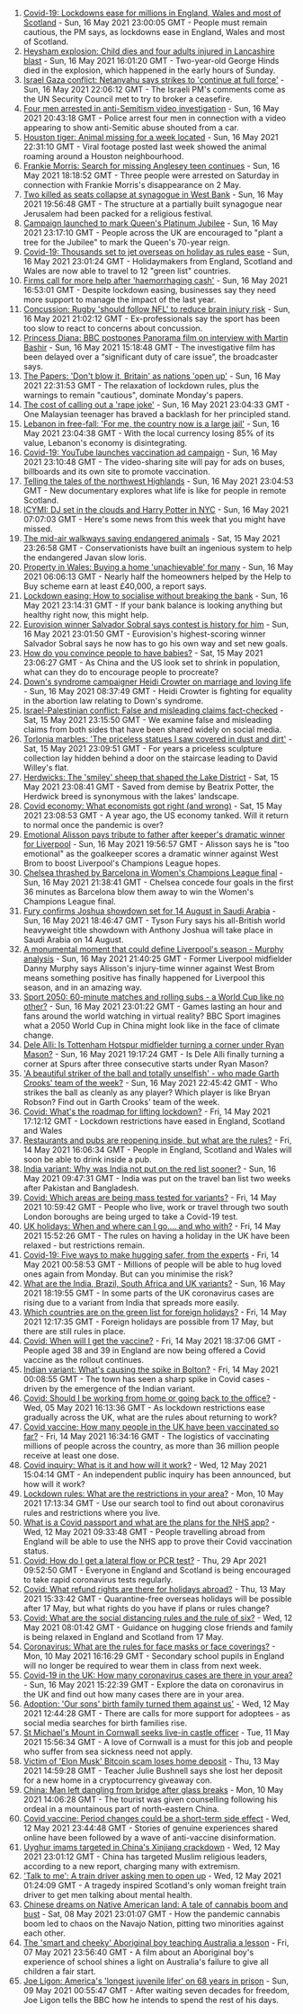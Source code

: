 1. [Covid-19: Lockdowns ease for millions in England, Wales and most of Scotland](https://www.bbc.co.uk/news/uk-57136140) - Sun, 16 May 2021 23:00:05 GMT - People must remain cautious, the PM says, as lockdowns ease in England, Wales and most of Scotland.
2. [Heysham explosion: Child dies and four adults injured in Lancashire blast](https://www.bbc.co.uk/news/uk-england-lancashire-57132505) - Sun, 16 May 2021 16:01:20 GMT - Two-year-old George Hinds died in the explosion, which happened in the early hours of Sunday.
3. [Israel Gaza conflict: Netanyahu says strikes to 'continue at full force'](https://www.bbc.co.uk/news/world-middle-east-57131272) - Sun, 16 May 2021 22:06:12 GMT - The Israeli PM's comments come as the UN Security Council met to try to broker a ceasefire.
4. [Four men arrested in anti-Semitism video investigation](https://www.bbc.co.uk/news/uk-57137151) - Sun, 16 May 2021 20:43:18 GMT - Police arrest four men in connection with a video appearing to show anti-Semitic abuse shouted from a car.
5. [Houston tiger: Animal missing for a week located](https://www.bbc.co.uk/news/world-us-canada-57138989) - Sun, 16 May 2021 22:31:10 GMT - Viral footage posted last week showed the animal roaming around a Houston neighbourhood.
6. [Frankie Morris: Search for missing Anglesey teen continues](https://www.bbc.co.uk/news/uk-wales-57136812) - Sun, 16 May 2021 18:18:52 GMT - Three people were arrested on Saturday in connection with Frankie Morris's disappearance on 2 May.
7. [Two killed as seats collapse at synagogue in West Bank](https://www.bbc.co.uk/news/world-middle-east-57138151) - Sun, 16 May 2021 19:56:48 GMT - The structure at a partially built synagogue near Jerusalem had been packed for a religious festival.
8. [Campaign launched to mark Queen's Platinum Jubilee](https://www.bbc.co.uk/news/uk-57137057) - Sun, 16 May 2021 23:17:10 GMT - People across the UK are encouraged to "plant a tree for the Jubilee" to mark the Queen's 70-year reign.
9. [Covid-19: Thousands set to jet overseas on holiday as rules ease](https://www.bbc.co.uk/news/business-57138371) - Sun, 16 May 2021 23:01:24 GMT - Holidaymakers from England, Scotland and Wales are now able to travel to 12 "green list" countries.
10. [Firms call for more help after 'haemorrhaging cash'](https://www.bbc.co.uk/news/business-57133899) - Sun, 16 May 2021 16:53:01 GMT - Despite lockdown easing, businesses say they need more support to manage the impact of the last year.
11. [Concussion: Rugby 'should follow NFL' to reduce brain injury risk](https://www.bbc.co.uk/news/uk-wales-57099164) - Sun, 16 May 2021 21:02:12 GMT - Ex-professionals say the sport has been too slow to react to concerns about concussion.
12. [Princess Diana: BBC postpones Panorama film on interview with Martin Bashir](https://www.bbc.co.uk/news/uk-57135567) - Sun, 16 May 2021 15:18:48 GMT - The investigative film has been delayed over a “significant duty of care issue”, the broadcaster says.
13. [The Papers: 'Don't blow it, Britain' as nations 'open up'](https://www.bbc.co.uk/news/blogs-the-papers-57138778) - Sun, 16 May 2021 22:31:53 GMT - The relaxation of lockdown rules, plus the warnings to remain "cautious", dominate Monday's papers.
14. [The cost of calling out a 'rape joke'](https://www.bbc.co.uk/news/world-asia-57086480) - Sun, 16 May 2021 23:04:33 GMT - One Malaysian teenager has braved a backlash for her principled stand.
15. [Lebanon in free-fall: 'For me, the country now is a large jail'](https://www.bbc.co.uk/news/world-middle-east-57118303) - Sun, 16 May 2021 23:04:38 GMT - With the local currency losing 85% of its value, Lebanon's economy is disintegrating.
16. [Covid-19: YouTube launches vaccination ad campaign](https://www.bbc.co.uk/news/technology-57122216) - Sun, 16 May 2021 23:10:48 GMT - The video-sharing site will pay for ads on buses, billboards and its own site to promote vaccination.
17. [Telling the tales of the northwest Highlands](https://www.bbc.co.uk/news/entertainment-arts-57123245) - Sun, 16 May 2021 23:04:53 GMT - New documentary explores what life is like for people in remote Scotland.
18. [ICYMI: DJ set in the clouds and Harry Potter in NYC](https://www.bbc.co.uk/news/world-57119349) - Sun, 16 May 2021 07:07:03 GMT - Here's some news from this week that you might have missed.
19. [The mid-air walkways saving endangered animals](https://www.bbc.co.uk/news/stories-57105250) - Sat, 15 May 2021 23:26:58 GMT - Conservationists have built an ingenious system to help the endangered Javan slow loris.
20. [Property in Wales: Buying a home 'unachievable' for many](https://www.bbc.co.uk/news/uk-wales-56996107) - Sun, 16 May 2021 06:06:13 GMT - Nearly half the homeowners helped by the Help to Buy scheme earn at least £40,000, a report says.
21. [Lockdown easing: How to socialise without breaking the bank](https://www.bbc.co.uk/news/newsbeat-57117336) - Sun, 16 May 2021 23:14:31 GMT - If your bank balance is looking anything but healthy right now, this might help.
22. [Eurovision winner Salvador Sobral says contest is history for him](https://www.bbc.co.uk/news/entertainment-arts-57088352) - Sun, 16 May 2021 23:01:50 GMT - Eurovision's highest-scoring winner Salvador Sobral says he now has to go his own way and set new goals.
23. [How do you convince people to have babies?](https://www.bbc.co.uk/news/world-57112631) - Sat, 15 May 2021 23:06:27 GMT - As China and the US look set to shrink in population, what can they do to encourage people to procreate?
24. [Down's syndrome campaigner Heidi Crowter on marriage and loving life](https://www.bbc.co.uk/news/uk-england-coventry-warwickshire-57089602) - Sun, 16 May 2021 08:37:49 GMT - Heidi Crowter is fighting for equality in the abortion law relating to Down's syndrome.
25. [Israel-Palestinian conflict: False and misleading claims fact-checked](https://www.bbc.co.uk/news/57111293) - Sat, 15 May 2021 23:15:50 GMT - We examine false and misleading claims from both sides that have been shared widely on social media.
26. [Torlonia marbles: 'The priceless statues I saw covered in dust and dirt'](https://www.bbc.co.uk/news/stories-57030067) - Sat, 15 May 2021 23:09:51 GMT - For years a priceless sculpture collection lay hidden behind a door on the staircase leading to David Willey's flat.
27. [Herdwicks: The 'smiley' sheep that shaped the Lake District](https://www.bbc.co.uk/news/uk-england-cumbria-57015478) - Sat, 15 May 2021 23:08:41 GMT - Saved from demise by Beatrix Potter, the Herdwick breed is synonymous with the lakes' landscape.
28. [Covid economy: What economists got right (and wrong)](https://www.bbc.co.uk/news/world-us-canada-56938750) - Sat, 15 May 2021 23:08:53 GMT - A year ago, the US economy tanked. Will it return to normal once the pandemic is over?
29. [Emotional Alisson pays tribute to father after keeper's dramatic winner for Liverpool](https://www.bbc.co.uk/sport/football/57137796) - Sun, 16 May 2021 19:56:57 GMT - Alisson says he is "too emotional" as the goalkeeper scores a dramatic winner against West Brom to boost Liverpool's Champions League hopes.
30. [Chelsea thrashed by Barcelona in Women's Champions League final](https://www.bbc.co.uk/sport/football/57102472) - Sun, 16 May 2021 21:38:41 GMT - Chelsea concede four goals in the first 36 minutes as Barcelona blow them away to win the Women's Champions League final.
31. [Fury confirms Joshua showdown set for 14 August in Saudi Arabia](https://www.bbc.co.uk/sport/boxing/56754526) - Sun, 16 May 2021 18:46:47 GMT - Tyson Fury says his all-British world heavyweight title showdown with Anthony Joshua will take place in Saudi Arabia on 14 August.
32. [A monumental moment that could define Liverpool's season - Murphy analysis](https://www.bbc.co.uk/sport/football/57131323) - Sun, 16 May 2021 21:40:25 GMT - Former Liverpool midfielder Danny Murphy says Alisson's injury-time winner against West Brom means something positive has finally happened for Liverpool this season, and in an amazing way.
33. [Sport 2050: 60-minute matches and rolling subs - a World Cup like no other?](https://www.bbc.co.uk/sport/56972365) - Sun, 16 May 2021 23:01:22 GMT - Games lasting an hour and fans around the world watching in virtual reality? BBC Sport imagines what a 2050 World Cup in China might look like in the face of climate change.
34. [Dele Alli: Is Tottenham Hotspur midfielder turning a corner under Ryan Mason?](https://www.bbc.co.uk/sport/football/57137791) - Sun, 16 May 2021 19:17:24 GMT - Is Dele Alli finally turning a corner at Spurs after three consecutive starts under Ryan Mason?
35. ['A beautiful striker of the ball and totally unselfish' - who made Garth Crooks' team of the week?](https://www.bbc.co.uk/sport/football/57138415) - Sun, 16 May 2021 22:45:42 GMT - Who strikes the ball as cleanly as any player? Which player is like Bryan Robson? Find out in Garth Crooks' team of the week.
36. [Covid: What's the roadmap for lifting lockdown?](https://www.bbc.co.uk/news/explainers-52530518) - Fri, 14 May 2021 17:12:12 GMT - Lockdown restrictions have eased in England, Scotland and Wales
37. [Restaurants and pubs are reopening inside, but what are the rules?](https://www.bbc.co.uk/news/business-52977388) - Fri, 14 May 2021 16:06:34 GMT - People in England, Scotland and Wales will soon be able to drink inside a pub.
38. [India variant: Why was India not put on the red list sooner?](https://www.bbc.co.uk/news/56801288) - Sun, 16 May 2021 09:47:31 GMT - India was put on the travel ban list two weeks after Pakistan and Bangladesh.
39. [Covid: Which areas are being mass tested for variants?](https://www.bbc.co.uk/news/explainers-54872039) - Fri, 14 May 2021 10:59:42 GMT - People who live, work or travel through two south London boroughs are being urged to take a Covid-19 test.
40. [UK holidays: When and where can I go.... and who with?](https://www.bbc.co.uk/news/explainers-52646738) - Fri, 14 May 2021 15:52:26 GMT - The rules on having a holiday in the UK have been relaxed - but restrictions remain.
41. [Covid-19: Five ways to make hugging safer, from the experts](https://www.bbc.co.uk/news/uk-57083571) - Fri, 14 May 2021 00:58:53 GMT - Millions of people will be able to hug loved ones again from Monday. But can you minimise the risk?
42. [What are the India, Brazil, South Africa and UK variants?](https://www.bbc.co.uk/news/health-55659820) - Sun, 16 May 2021 18:19:55 GMT - In some parts of the UK coronavirus cases are rising due to a variant from India that spreads more easily.
43. [Which countries are on the green list for foreign holidays?](https://www.bbc.co.uk/news/explainers-52544307) - Fri, 14 May 2021 12:17:35 GMT - Foreign holidays are possible from 17 May, but there are still rules in place.
44. [Covid: When will I get the vaccine?](https://www.bbc.co.uk/news/health-55045639) - Fri, 14 May 2021 18:37:06 GMT - People aged 38 and 39 in England are now being offered a Covid vaccine as the rollout continues.
45. [Indian variant: What's causing the spike in Bolton?](https://www.bbc.co.uk/news/health-57094274) - Fri, 14 May 2021 00:08:55 GMT - The town has seen a sharp spike in Covid cases - driven by the emergence of the Indian variant.
46. [Covid: Should I be working from home or going back to the office?](https://www.bbc.co.uk/news/business-52567567) - Wed, 05 May 2021 16:13:36 GMT - As lockdown restrictions ease gradually across the UK, what are the rules about returning to work?
47. [Covid vaccine: How many people in the UK have been vaccinated so far?](https://www.bbc.co.uk/news/health-55274833) - Fri, 14 May 2021 16:34:16 GMT - The logistics of vaccinating millions of people across the country, as more than 36 million people receive at least one dose.
48. [Covid inquiry: What is it and how will it work?](https://www.bbc.co.uk/news/explainers-57085964) - Wed, 12 May 2021 15:04:14 GMT - An independent public inquiry has been announced, but how will it work?
49. [Lockdown rules: What are the restrictions in your area?](https://www.bbc.co.uk/news/uk-54373904) - Mon, 10 May 2021 17:13:34 GMT - Use our search tool to find out about coronavirus rules and restrictions where you live.
50. [What is a Covid passport and what are the plans for the NHS app?](https://www.bbc.co.uk/news/explainers-55718553) - Wed, 12 May 2021 09:33:48 GMT - People travelling abroad from England will be able to use the NHS app to prove their Covid vaccination status.
51. [Covid: How do I get a lateral flow or PCR test?](https://www.bbc.co.uk/news/health-51943612) - Thu, 29 Apr 2021 09:52:50 GMT - Everyone in England and Scotland is being encouraged to take rapid coronavirus tests regularly.
52. [Covid: What refund rights are there for holidays abroad?](https://www.bbc.co.uk/news/business-51615412) - Thu, 13 May 2021 15:33:42 GMT - Quarantine-free overseas holidays will be possible after 17 May, but what rights do you have if plans or rules change?
53. [Covid: What are the social distancing rules and the rule of six?](https://www.bbc.co.uk/news/uk-51506729) - Wed, 12 May 2021 08:01:42 GMT - Guidance on hugging close friends and family is being relaxed in England and Scotland from 17 May.
54. [Coronavirus: What are the rules for face masks or face coverings?](https://www.bbc.co.uk/news/health-51205344) - Mon, 10 May 2021 16:16:29 GMT - Secondary school pupils in England will no longer be required to wear them in class from next week.
55. [Covid-19 in the UK: How many coronavirus cases are there in your area?](https://www.bbc.co.uk/news/uk-51768274) - Sun, 16 May 2021 15:22:39 GMT - Explore the data on coronavirus in the UK and find out how many cases there are in your area.
56. [Adoption: 'Our sons' birth family turned them against us'](https://www.bbc.co.uk/news/uk-57084243) - Wed, 12 May 2021 12:44:28 GMT - There are calls for more support for adoptees - as social media searches for birth families rise.
57. [St Michael's Mount in Cornwall seeks live-in castle officer](https://www.bbc.co.uk/news/uk-england-cornwall-57076163) - Tue, 11 May 2021 15:56:34 GMT - A love of Cornwall is a must for this job and people who suffer from sea sickness need not apply.
58. [Victim of 'Elon Musk' Bitcoin scam loses home deposit](https://www.bbc.co.uk/news/uk-england-sussex-57102038) - Thu, 13 May 2021 14:59:28 GMT - Teacher Julie Bushnell says she lost her deposit for a new home in a cryptocurrency giveaway con.
59. [China: Man left dangling from bridge after glass breaks](https://www.bbc.co.uk/news/world-asia-china-57058247) - Mon, 10 May 2021 14:06:28 GMT - The tourist was given counselling following his ordeal in a mountainous part of north-eastern China.
60. [Covid vaccine: Period changes could be a short-term side effect](https://www.bbc.co.uk/news/health-56901353) - Wed, 12 May 2021 23:44:48 GMT - Stories of genuine experiences shared online have been followed by a wave of anti-vaccine disinformation.
61. [Uyghur imams targeted in China's Xinjiang crackdown](https://www.bbc.co.uk/news/world-asia-china-56986057) - Wed, 12 May 2021 23:01:12 GMT - China has targeted Muslim religious leaders, according to a new report, charging many with extremism.
62. ['Talk to me': A train driver asking men to open up](https://www.bbc.co.uk/news/stories-57060971) - Wed, 12 May 2021 01:24:09 GMT - A tragedy inspired Scotland's only woman freight train driver to get men talking about mental health.
63. [Chinese dreams on Native American land: A tale of cannabis boom and bust](https://www.bbc.co.uk/news/world-us-canada-56835897) - Sat, 08 May 2021 23:01:07 GMT - How the pandemic cannabis boom led to chaos on the Navajo Nation, pitting two minorities against each other.
64. [The 'smart and cheeky' Aboriginal boy teaching Australia a lesson](https://www.bbc.co.uk/news/stories-56544429) - Fri, 07 May 2021 23:56:40 GMT - A film about an Aboriginal boy's experience of school shines a light on Australia's failure to give all children a fair start.
65. [Joe Ligon: America's 'longest juvenile lifer' on 68 years in prison](https://www.bbc.co.uk/news/world-us-canada-57022924) - Sun, 09 May 2021 00:55:47 GMT - After waiting seven decades for freedom, Joe Ligon tells the BBC how he intends to spend the rest of his days.
